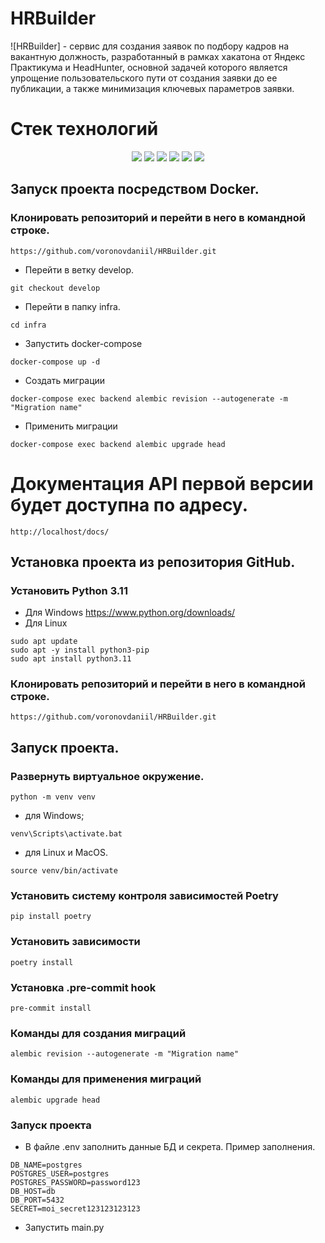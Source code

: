 # HRBuilder
![HRBuilder] - сервис для создания заявок по подбору кадров на вакантную должность, разработанный в рамках хакатона от Яндекс Практикума и HeadHunter, основной задачей которого является упрощение пользовательского пути от создания заявки до ее публикации, а также минимизация ключевых параметров заявки.

# Стек технологий
<div id="badges" align="center">
  <img src="https://img.shields.io/badge/Python%203.11-FFD43B?style=for-the-badge&logo=python&logoColor=blue"/>
  <img src="https://img.shields.io/badge/FastAPI%20-white?style=for-the-badge&logo=fastapi&"/>
  <img src="https://img.shields.io/badge/PostgreSQL-316192?style=for-the-badge&logo=postgresql&logoColor=white"/>
  <img src="https://img.shields.io/badge/Docker-2CA5E0?style=for-the-badge&logo=docker&logoColor=white"/>
  <img src="https://img.shields.io/badge/Nginx-009639?style=for-the-badge&logo=nginx&logoColor=white"/>
  <img src="https://img.shields.io/badge/GitHub-100000?style=for-the-badge&logo=github&logoColor=white"/>
</div>


## Запуск проекта посредством Docker.
### Клонировать репозиторий и перейти в него в командной строке.
```
https://github.com/voronovdaniil/HRBuilder.git
``` 
- Перейти в ветку develop.
```
git checkout develop
```
- Перейти в папку infra.
```
cd infra
```
- Запустить  docker-compose
```
docker-compose up -d
```
- Создать миграции
```
docker-compose exec backend alembic revision --autogenerate -m "Migration name"
```
- Применить миграции
```
docker-compose exec backend alembic upgrade head
```
# Документация API первой версии будет доступна по адресу.
```
http://localhost/docs/
``` 
## Установка проекта из репозитория  GitHub.
### Установить Python 3.11
- Для Windows https://www.python.org/downloads/
- Для Linux 
```
sudo apt update
sudo apt -y install python3-pip
sudo apt install python3.11
``` 
### Клонировать репозиторий и перейти в него в командной строке.
```
https://github.com/voronovdaniil/HRBuilder.git
``` 
## Запуск проекта.
###  Развернуть виртуальное окружение.
```
python -m venv venv
``` 
 - для Windows;
```
venv\Scripts\activate.bat
``` 
 - для Linux и MacOS.
``` 
source venv/bin/activate
``` 
### Установить систему контроля зависимостей Poetry
```
pip install poetry
``` 
### Установить зависимости
```
poetry install
``` 
### Установка .pre-commit hook
```
pre-commit install
``` 
### Команды для создания миграций
```
alembic revision --autogenerate -m "Migration name"
``` 
### Команды для применения миграций
```
alembic upgrade head
```
### Запуск проекта
- В файле .env заполнить данные БД и секрета. Пример заполнения.
```
DB_NAME=postgres
POSTGRES_USER=postgres
POSTGRES_PASSWORD=password123
DB_HOST=db
DB_PORT=5432
SECRET=moi_secret123123123123
``` 
- Запустить main.py
